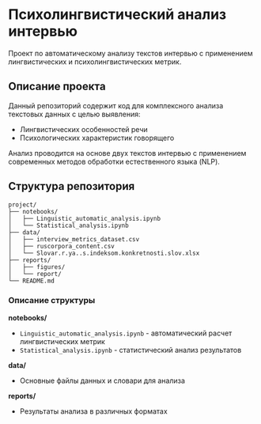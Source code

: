 # Психолингвистический анализ интервью

Проект по автоматическому анализу текстов интервью с применением лингвистических и психолингвистических метрик.

## Описание проекта

Данный репозиторий содержит код для комплексного анализа текстовых данных с целью выявления:
- Лингвистических особенностей речи
- Психологических характеристик говорящего

Анализ проводится на основе двух текстов интервью с применением современных методов обработки естественного языка (NLP).


## Структура репозитория

```tree
project/
├── notebooks/
│   ├── Linguistic_automatic_analysis.ipynb
│   └── Statistical_analysis.ipynb
├── data/
│   ├── interview_metrics_dataset.csv
│   ├── ruscorpora_content.csv
│   └── Slovar.r.ya..s.indeksom.konkretnosti.slov.xlsx
├── reports/
│   ├── figures/
│   └── report/
└── README.md
```

### Описание структуры

**notebooks/**
- `Linguistic_automatic_analysis.ipynb` - автоматический расчет лингвистических метрик
- `Statistical_analysis.ipynb` - статистический анализ результатов

**data/**
- Основные файлы данных и словари для анализа

**reports/**
- Результаты анализа в различных форматах
